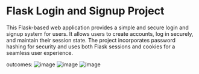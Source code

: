 # Flask Login and Signup Project

This Flask-based web application provides a simple and secure login and signup system for users. It allows users to create accounts, log in securely, and maintain their session state. The project incorporates password hashing for security and uses both Flask sessions and cookies for a seamless user experience.

outcomes:
![image](https://github.com/swarup03/Flask_authentication_system/assets/101279309/bb3c948a-7348-4af4-9ebe-412509b727aa)
![image](https://github.com/swarup03/Flask_authentication_system/assets/101279309/3f80c651-be04-4206-a7b2-16f2875cd52d)
![image](https://github.com/swarup03/Flask_authentication_system/assets/101279309/7767ecb2-5481-4d0e-985e-63b31af0e1d0)
